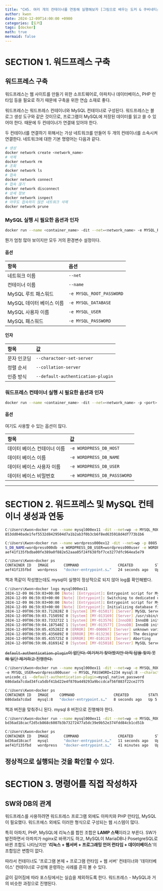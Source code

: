 ```yaml
---
title: "CH5. 여러 개의 컨테이너를 연동해 실행해보자 [그림으로 배우는 도커 & 쿠버네티스]"
author: kwon
date: 2024-12-09T14:00:00 +0900
categories: [도커]
tags: [docker]
math: true
mermaid: false
---
```


# SECTION 1. 워드프레스 구축

## 워드프레스 구축

워드프레스는 웹 사이트를 만들기 위한 소프트웨어로, 아파치나 데이터베이스, PHP 런타임 등을 필요로 하기 때문에 구축을 위한 연습 소재로 좋다.

워드프레스는 워드프레스 컨테이너와 MySQL 컨테이너로 구성된다.
워드프레스는 블로그 생성 도구와 같은 것이므로, 프로그램이 MySQL에 저장된 데이터를 읽고 쓸 수 있어야 한다.
때문에 두 컨테이너가 연결돼 있어야 한다.

두 컨테이너를 연결하기 위해서는 가상 네트워크를 만들어 두 개의 컨테이너를 소속시켜 연결한다.
네트워크에 대한 기본 명령어는 다음과 같다.
```sh
# 생성
docker network create <network_name>
# 삭제
docker network rm
# 조회
docker network ls
# 접속
docker network connect
# 접속 끊기
docker network disconnect
# 상세 정보
docker network isnpect
# 아무도 접속하지 않은 네트워크 삭제
docker network prune
```

### MySQL 실행 시 필요한 옵션과 인자

```sh
docker run --name <container_name> -dit --net=<network_name> -e MYSQL_ROOT_PASSWORD=<root_password> MYSQL_DATABASE=<database_name> -e MYSQL_USER=<user_name> -e MYSQL_PASSWORD=<password> mysql --charactoer-set-server=<문자인코딩> --collation-server=<정렬순서> --default-authentication-plugin=<인증방식>
```

뭔가 엄청 많아 보이지만 모두 거의 환경변수 설정이다.
#### 옵션

| 항목                     | 옵션                     |
| :----------------------- | :----------------------- |
| 네트워크 이름            | `--net`                  |
| 컨테이너 이름            | `--name`                 |
| MySQL 루트 패스워드      | `-e MYSQL_ROOT_PASSWORD` |
| MySQL 데이터 베이스 이름 | `-e MYSQL_DATABASE`      |
| MySQL 사용자 이름        | `-e MYSQL_USER`          |
| MySQL 패스워드           | `-e MYSQL_PASSWORD`      |

#### 인자

|    항목     |                값                 |
| :--------- | :------------------------------- |
| 문자 인코딩 |     `--charactoer-set-server`     |
|  정렬 순서  |       `--collation-server`        |
|  인증 방식  | `--default-authentication-plugin` |


### 워드프레스 컨테이너 실행 시 필요한 옵션과 인자

```sh
docker run --name <container_name> -dit --net=<network_name> -p <port> -e ... wordpress
```

#### 옵션

여기도 사용할 수 있는 옵션이 많다.

| 항목                        | 값                          |
| :-------------------------- | :-------------------------- |
| 데이터 베이스 컨테이너 이름 | `-e WORDPRESS_DB_HOST`      |
| 데이터 베이스 이름          | `-e WORDPRESS_DB_NAME`      |
| 데이터 베이스 사용자 이름   | `-e WORDPRESS_DB_USER`      |
| 데이터 베이스 비밀번호      | `-e WORDPRESS_DB_PASSSWORD` |

---
# SECTION 2. 워드프레스 및 MySQL 컨테이너 생성과 연동

```sh
C:\Users\Kwon>docker run --name mysql000ex11 -dit --net=wp -e MYSQL_ROOT_PASSWORD=1234 -e MYSQL_DATABASE=wordpress---db -e MYSQL_USER=wordpress000user -e MYSQL_PASSWORD=1234 mysql --character-set-server=utf8mb4 --collation-server=utf8mb4_unicode_ci --default-authentication-plugin=mysql_native_password
853dd040ade1fef5532d8429504d7a1b2ab3f0b3cb6f8ed635918d4df773b1b6

C:\Users\Kwon>docker run --name wordpress000ex12 -dit --net=wp -p 8085:80 -e WORDPRESSS_DB_HOST=mysql000ex11 -e WORDPRES
S_DB_NAME=wordpress000db -e WORDPRESS_DB_USER=wordpress000user -e WORDPRESS_DB_PASSWORD=1234 wordpress
aef41f135fbdba00fe389a0f882e52aaa05f24f638fbf7ce3277dfc964ea5e79

C:\Users\Kwon>docker ps
CONTAINER ID   IMAGE       COMMAND                  CREATED          STATUS          PORTS                  NAMES
aef41f135fbd   wordpress   "docker-entrypoint.s…"   24 seconds ago   Up 21 seconds   0.0.0.0:8085->80/tcp   wordpress000ex12
```

책과 똑같이 작성했는데도 mysql이 실행이 정상적으로 되지 않아 log를 확인해봤다.

```sh
C:\Users\Kwon>docker logs mysql000ex11
2024-12-09 06:59:03+00:00 [Note] [Entrypoint]: Entrypoint script for MySQL Server 9.1.0-1.el9 started.
2024-12-09 06:59:03+00:00 [Note] [Entrypoint]: Switching to dedicated user 'mysql'
2024-12-09 06:59:03+00:00 [Note] [Entrypoint]: Entrypoint script for MySQL Server 9.1.0-1.el9 started.
2024-12-09 06:59:03+00:00 [Note] [Entrypoint]: Initializing database files
2024-12-09T06:59:03.712828Z 0 [System] [MY-015017] [Server] MySQL Server Initialization - start.
2024-12-09T06:59:03.715059Z 0 [System] [MY-013169] [Server] /usr/sbin/mysqld (mysqld 9.1.0) initializing of server in progress as process 80
2024-12-09T06:59:03.733272Z 1 [System] [MY-013576] [InnoDB] InnoDB initialization has started.
2024-12-09T06:59:04.187540Z 1 [System] [MY-013577] [InnoDB] InnoDB initialization has ended.
2024-12-09T06:59:05.435282Z 0 [ERROR] [MY-000067] [Server] unknown variable 'default-authentication-plugin=mysql_native_password'.
2024-12-09T06:59:05.435689Z 0 [ERROR] [MY-013236] [Server] The designated data directory /var/lib/mysql/ is unusable. You can remove all files that the server added to it.
2024-12-09T06:59:05.435725Z 0 [ERROR] [MY-010119] [Server] Aborting
2024-12-09T06:59:06.816914Z 0 [System] [MY-015018] [Server] MySQL Server Initialization - end.
```

~~`default-authentication-plugin`이 없단다. 여기저기 찾아봤지만 아직 답을 찾지 못해 일단 제거하고 진행한다.~~

```sh
C:\Users\Kwon>docker run --name mysql000ex11 -dit --net=wp -e MYSQL_ROOT_PASSWORD=1234 -e MYSQL_DATABASE=wordpress---db
-e MYSQL_USER=wordpress000user -e MYSQL_PASSWORD=1234 mysql:8 --character-set-server=utf8mb4 --collation-server=utf8mb4_
unicode_ci --default-authentication-plugin=mysql_native_password
686dada7cdad34fca5dbf41bd22e4f870a449293a9bccdcaf56f883f22ce2775

C:\Users\Kwon>docker ps
CONTAINER ID   IMAGE     COMMAND                  CREATED         STATUS         PORTS                 NAMES
686dada7cdad   mysql:8   "docker-entrypoint.s…"   8 seconds ago   Up 5 seconds   3306/tcp, 33060/tcp   mysql000ex11
```
책과 버전을 맞춰주니 된다. mysql 8 버전으로 진행해야 한다.

```sh
C:\Users\Kwon>docker run --name mysql000ex11 -dit --net=wp -e MYSQL_ROOT_PASSWORD=1234 -e MYSQL_DATABASE=wordpress---db -e MYSQL_USER=wordpress000user -e MYSQL_PASSWORD=1234 mysql --character-set-server=utf8mb4 --collation-server=utf8mb4_unicode_ci
bd36ad18cacf2d5cb868c6007b3b73272477a5dc39e9b52e374fdd84cb1cd51b

C:\Users\Kwon>docker ps
CONTAINER ID   IMAGE       COMMAND                  CREATED          STATUS          PORTS                  NAMES
bd36ad18cacf   mysql       "docker-entrypoint.s…"   11 seconds ago   Up 11 seconds   3306/tcp, 33060/tcp    mysql000ex11
aef41f135fbd   wordpress   "docker-entrypoint.s…"   41 minutes ago   Up 41 minutes   0.0.0.0:8085->80/tcp   wordpress000ex12
```

정상적으로 실행되는 것을 확인할 수 있다.
---

# SECTION 3. 명령어를 직접 작성하자

## SW와 DB의 관계

워드프레스를 사용하려면 워드프레스 프로그램 외에도 아파치와 PHP 런타임, MySQL이 필요했다.
워드프에스 외에도 이러한 형식으로 구성되는 웹 시스템이 많다.

특히 아파치, PHP, MySQL에 리눅스를 합친 조합은 **LAMP 스택**이라고 부른다.
SW가 발전하면서 아파치가 nginx로 바뀌기도 하고, MySQL이 MariaDB나 PosetgreSQL로 바뀐 조합도 나타났지만
'**리눅스 + 웹서버 + 프로그래밍 언어 런타임 + 데이터베이스**'의 조합임은 변함이 없다.

따라서 컨테이너도 '프로그램 본체 + 프로그램 런타임 + 웹 서버' 컨테이너와 '데이터베이스' 컨테이너로 구성해 운령하는 사례를 흔히 볼 수 있다.

글이 길어짐에 따라 포스팅에서는 실습을 제외하도록 한다. 워드프레스 - MySQL과 거의 비슷한 과정으로 진행된다.